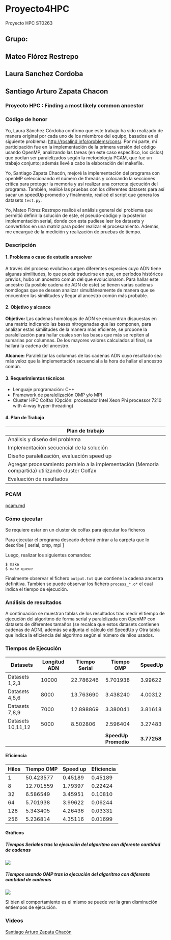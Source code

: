 # Proyecto4HPC
Proyecto HPC ST0263

## Grupo: 

## Mateo Flórez Restrepo
## Laura Sanchez Cordoba
## Santiago Arturo Zapata Chacon

### Proyecto HPC : Finding a most likely common ancestor 

### Código de honor

Yo, Laura Sánchez Córdoba confirmo que este trabajo ha sido realizado de manera original por cada uno de los miembros del equipo, basados en el siguiente problema: http://rosalind.info/problems/cons/. Por mi parte, mi participación fue en la implementación de la primera versión del código usando OpenMP, analizando las tareas (en este caso específico, los ciclos) que podían ser paralelizados según la metodología PCAM, que fue un trabajo conjunto; además llevé a cabo la elaboración del makefile.

Yo, Santiago Zapata Chacón, mejoré la implementación del programa con openMP seleccionando el número de threads y colocando la secciones critica para proteger la memoria y así realizar una correcta ejecución del programa. También, realicé las pruebas con los diferentes datasets para así sacar un speedUp promedio y finalmente, realicé el script que genera los datasets `test.py`.

Yo, Mateo Flórez Restrepo realicé el análisis general del problema que permitió definir la solución de este, el pseudo-código y la posterior implementación serial, donde con esta pudiese leer los datasets y convertirlos en una matriz para poder realizar el procesamiento. Además, me encargué de la medición y realización de pruebas de tiempo.

### Descripción

#### 1. Problema o caso de estudio a resolver

A través del proceso evolutivo surgen diferentes especies cuyo ADN tiene algunas similitudes, lo que puede traducirse en que, en períodos históricos previos, hubo un ancestro común del que evolucionaron. Para hallar este ancestro (la posible cadena de ADN de este) se tienen varias cadenas homólogas que se desean analizar simultáneamente de manera que se encuentren las similitudes y llegar al ancestro común más probable.

#### 2. Objetivo y alcance

**Objetivo:** 
Las cadenas homólogas de ADN se encuentran dispuestas en una matriz indicando las bases nitrogenadas que las componen, para analizar estas similitudes de la manera más eficiente, se propone la paralelización para hallar cuales son las bases que más se repiten al sumarlas por columnas. De los mayores valores calculados al final, se hallará la cadena del ancestro.   

**Alcance:** 
Paralelizar las columnas de las cadenas ADN cuyo resultado sea más veloz que la implementación secuencial a la hora de hallar el ancestro común.

#### 3. Requerimientos técnicos

- Lenguaje programación: C++
- Framework de paralelización OMP y/o MPI
- Cluster HPC Colfax (Opción: procesador Intel Xeon Phi processor 7210 with 4-way hyper-threading)

#### 4. Plan de Trabajo 

| Plan de trabajo |
| --------------- |
| Análisis y diseño del problema |
| Implementación secuencial de la solución |
| Diseño paralelización, evaluación speed up |
| Agregar procesamiento paralelo a la implementación (Memoria compartida) utilizando cluster Colfax |
| Evaluación de resultados |


### PCAM
[pcam.md](https://github.com/lsanchezc613/Proyecto4HPC/blob/master/pcam.md)

### Cómo ejecutar

Se requiere estar en un cluster de colfax para ejecutar los ficheros

Para ejecutar el programa deseado deberá entrar a la carpeta que lo describe [ serial, omp, mpi ]

Luego, realizar los siguientes comandos:

    $ make
    $ make queue

Finalmente observar el fichero `output.txt` que contiene la cadena ancestra definitiva. Tambien se puede observar los fichero `process_*.o*` el cual indica el tiempo de ejecución.

### Análisis de resultados
A continuación se muestran tablas de los resultados tras medir el tiempo de ejecución del algoritmo de forma serial y paralelizada con OpenMP con datasets de diferentes tamaños (se recalca que estos datasets contienen cadenas de ADN), además se adjunta el cálculo del SpeedUp y Otra tabla que indica la eficiencia del algoritmo según el número de hilos usados.

### Tiempos de Ejecución

| Datasets | Longitud ADN | Tiempo Serial | Tiempo OMP | SpeedUp |
| -------- | ------------ | ------------- | ---------- | ------- |
| Datasets 1,2,3 | 10000 | 22.786246 | 5.701938 | 3.99622 |
| Datasets 4,5,6 | 8000 | 13.763690 | 3.438240 |  4.00312 |
| Datasets 7,8,9 | 7000 | 12.898869 | 3.380041 | 3.81618 |
| Datasets 10,11,12 |5000 | 8.502806 | 2.596404 | 3.27483 |
|        |        |        | **SpeedUp Promedio** | **3.77258** |     

#### Eficiencia

| Hilos | Tiempo OMP | Speed up | Eficiencia |
| ----- | ---------- | -------- | ---------- |
| 1 | 50.423577 | 0.45189 | 0.45189 |
| 8 | 12.701559 | 1.79397 | 0.22424 |
| 32 | 6.586549 | 3.45951 | 0.10810 |
| 64 | 5.701938 | 3.99622 | 0.06244 |
| 128 | 5.343405 | 4.26436 | 0.03331 |
| 256 | 5.236814 | 4.35116 | 0.01699 |

#### Gráficos

##### Tiempos Seriales tras la ejecución del algoritmo con diferente cantidad de cadenas

![](http://imgfz.com/i/MpP60g3.png)

##### Tiempos usando OMP tras la ejecución del algoritmo con diferente cantidad de cadenas


![](http://imgfz.com/i/HbejoRS.png)

Si bien el comportamiento es el mismo se puede ver la gran disminución entiempos de ejecución.

### Videos

[Santiago Arturo Zapata Chacón](https://youtu.be/NeIknaStScE)
